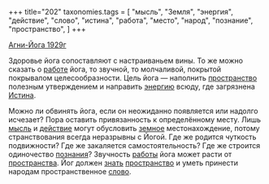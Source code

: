 +++
title="202"
taxonomies.tags = [
 "мысль",
 "Земля",
 "энергия",
 "действие",
 "слово",
 "истина",
 "работа",
 "место",
 "народ",
 "познание",
 "пространство",
]
+++

[Агни-Йога 1929г](/agni/1929)

Здоровье йога сопоставляют с настраиваньем вины. То же можно сказать о [работе](/tags/работа) йога, то звучной, то молчаливой, покрытой покрывалом целесообразности. Цель йога — наполнить [пространство](/tags/пространство) полезным утверждением и направить [энергию](/tags/энергия) всюду, где загрязнена [Истина](/tags/истина).   

Можно ли обвинять йога, если он неожиданно появляется или надолго исчезает? Пора оставить привязанность к определённому месту. Лишь [мысль](/tags/мысль) и [действие](/tags/действие) могут обусловить [земное](/tags/Земля) местонахождение, потому странствования всегда неразрывны с Йогой. Где же родится чуткость подвижности? Где же закаляется самостоятельность? Где же строится одиночество [познания](/tags/познание)? Звучность [работы](/tags/работа) йога может расти от [пространства](/tags/пространство). Йог должен [знать](/tags/познание) [пространство](/tags/пространство) и уметь принести народам пространственное [слово](/tags/слово).